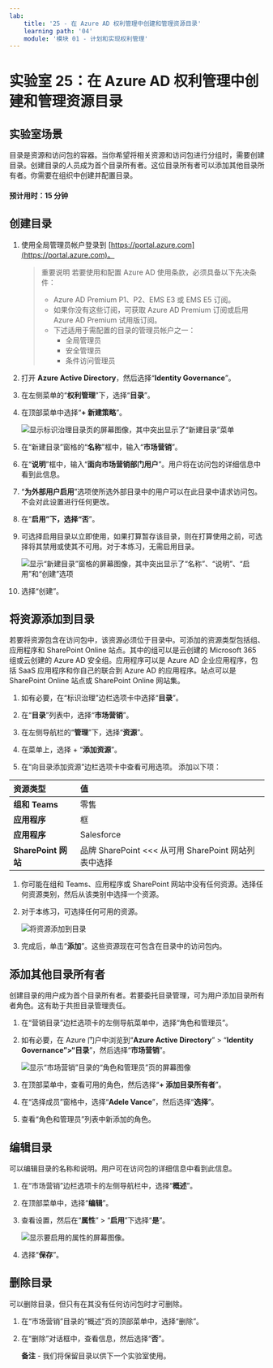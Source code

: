 ```yaml
---
lab:
    title: '25 - 在 Azure AD 权利管理中创建和管理资源目录'
    learning path: '04'
    module: '模块 01 - 计划和实现权利管理'
---
```


# 实验室 25：在 Azure AD 权利管理中创建和管理资源目录

## 实验室场景

目录是资源和访问包的容器。当你希望将相关资源和访问包进行分组时，需要创建目录。创建目录的人员成为首个目录所有者。这位目录所有者可以添加其他目录所有者。你需要在组织中创建并配置目录。

#### 预计用时：15 分钟

## 创建目录

1. 使用全局管理员帐户登录到 [https://portal.azure.com](https://portal.azure.com)。

    >重要说明
    >若要使用和配置 Azure AD 使用条款，必须具备以下先决条件：
    >
    >- Azure AD Premium P1、P2、EMS E3 或 EMS E5 订阅。
    >- 如果你没有这些订阅，可获取 Azure AD Premium 订阅或启用 Azure AD Premium 试用版订阅。
    >- 下述适用于需配置的目录的管理员帐户之一：
    >    - 全局管理员
    >    - 安全管理员
    >    - 条件访问管理员

1. 打开 **Azure Active Directory**，然后选择“**Identity Governance**”。

1. 在左侧菜单的“**权利管理**”下，选择“**目录**”。

1. 在顶部菜单中选择“**+ 新建策略**”。

    ![显示标识治理目录页的屏幕图像，其中突出显示了“新建目录”菜单 ](./media/lp4-mod1-identity-governance-new-catalog.png)

1. 在“新建目录”窗格的“**名称**”框中，输入“**市场营销**”。

1. 在“**说明**”框中，输入“**面向市场营销部门用户**”。用户将在访问包的详细信息中看到此信息。

1. “**为外部用户启用**”选项使所选外部目录中的用户可以在此目录中请求访问包。不会对此设置进行任何更改。

1. 在“**启用”下，选择“否**”。

1. 可选择启用目录以立即使用，如果打算暂存该目录，则在打算使用之前，可选择将其禁用或使其不可用。对于本练习，无需启用目录。

    ![显示“新建目录”窗格的屏幕图像，其中突出显示了“名称”、“说明”、“启用”和“创建”选项](./media/lp4-mod1-new-catalog-marketing.png)

1. 选择“创建”。

## 将资源添加到目录

若要将资源包含在访问包中，该资源必须位于目录中。可添加的资源类型包括组、应用程序和 SharePoint Online 站点。其中的组可以是云创建的 Microsoft 365 组或云创建的 Azure AD 安全组。应用程序可以是 Azure AD 企业应用程序，包括 SaaS 应用程序和你自己的联合到 Azure AD 的应用程序。站点可以是 SharePoint Online 站点或 SharePoint Online 网站集。

1. 如有必要，在“标识治理”边栏选项卡中选择“**目录**”。

1. 在“**目录**”列表中，选择“**市场营销**”。

1. 在左侧导航栏的“**管理**”下，选择“**资源**”。

1. 在菜单上，选择 + “**添加资源**”。

1. 在“向目录添加资源”边栏选项卡中查看可用选项。  添加以下项：

| 资源类型 | 值 |
| :------------- | :---------- |
|  **组和 Teams** | 零售 |
|  **应用程序** | 框 |
|  **应用程序** | Salesforce |
|  **SharePoint 网站** | 品牌 SharePoint <<< 从可用 SharePoint 网站列表中选择 |

1. 你可能在组和 Teams、应用程序或 SharePoint 网站中没有任何资源。选择任何资源类别，然后从该类别中选择一个资源。

1. 对于本练习，可选择任何可用的资源。

    ![将资源添加到目录](./media/catalog-add-resources.png)

1. 完成后，单击“**添加**”。这些资源现在可包含在目录中的访问包内。

## 添加其他目录所有者

创建目录的用户成为首个目录所有者。若要委托目录管理，可为用户添加目录所有者角色。这有助于共担目录管理责任。

1. 在“营销目录”边栏选项卡的左侧导航菜单中，选择“角色和管理员”。

1. 如有必要，在 Azure 门户中浏览到“**Azure Active Directory**” > “**Identity Governance”>“目录**”，然后选择“**市场营销**”。

    ![显示“市场营销”目录的“角色和管理员”页的屏幕图像](./media/lp4-mod1-catalog-roles-and-admins.png)

1. 在顶部菜单中，查看可用的角色，然后选择“**+ 添加目录所有者**”。

1. 在“选择成员”窗格中，选择“**Adele Vance**”，然后选择“**选择**”。

1. 查看“角色和管理员”列表中新添加的角色。

## 编辑目录

可以编辑目录的名称和说明。用户可在访问包的详细信息中看到此信息。

1. 在“市场营销”边栏选项卡的左侧导航栏中，选择“**概述**”。

1. 在顶部菜单中，选择“**编辑**”。

1. 查看设置，然后在“**属性**” > “**启用**”下选择“**是**”。

    ![显示要启用的属性的屏幕图像。](./media/lp4-mod1-edit-marketing-catalog.png)

1. 选择“**保存**”。

## 删除目录

可以删除目录，但只有在其没有任何访问包时才可删除。

1. 在“市场营销”目录的“概述”页的顶部菜单中，选择“删除”。

1. 在“删除”对话框中，查看信息，然后选择“**否**”。

    **备注** - 我们将保留目录以供下一个实验室使用。
